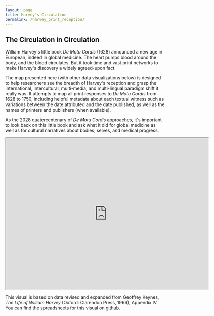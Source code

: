 ```yaml
---
layout: page
title: Harvey's Circulation
permalink: /harvey_print_reception/
---
```


## The Circulation in Circulation

William Harvey's little book *De Motu Cordis* (1628) announced a new age in European, indeed in global medicine. The heart pumps blood around the body, and the blood circulates. But it took time and vast print networks to make Harvey's discovery a widely agreed-upon fact.

The map presented here (with other data visualizations below) is designed to help researchers see the breadth of Harvey's reception and grasp the international, intercultural, multi-media, and multi-lingual paradigm shift it really was. It attempts to map all print responses to *De Motu Cordis* from 1628 to 1750, including helpful metadata about each textual witness such as variations between the date attributed and the date published, as well as the names of printers and publishers (when available).

As the 2028 quatercentenary of *De Motu Cordis* approaches, it's important to look back on this little book and ask what it did for global medicine as well as for cultural narratives about bodies, selves, and medical progress.


<iframe src="https://www.google.com/maps/d/u/0/embed?mid=1HZNg5inc7k9_VUbWWgVEKgJWlVU50LdB" width="640" height="480"></iframe>

This visual is based on data revised and expanded from Geoffrey Keynes, *The Life of William Harvey* (Oxford: Clarendon Press, 1966), Appendix IV. You can find the spreadsheets for this visual on [github](https://github.com/azimmern/WilliamHarveyNetwork).
